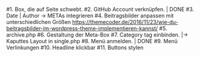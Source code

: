 #1. Box, die auf Seite schwebt.
#2. GitHub Account verknüpfen. | DONE
#3. Date | Author -> METAs integrieren
#4. Beitragsbilder anpassen mit unterschiedlichen Größen
https://themecoder.de/2016/11/23/wie-du-beitragsbilder-im-wordpress-theme-implementieren-kannst/
#5. archive.php
#6. Gestaltung der Meta-Box
#7. Category tag einbinden. |-> Kaputtes Layout in single.php
#8. Menü anmelden. | DONE
#9. Menü Verlinkungen 
#10. Headline klickbar
#11. Buttons stylen